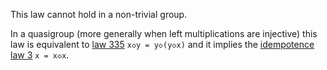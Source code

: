 This law cannot hold in a non-trivial group.

In a quasigroup (more generally when left multiplications are injective) this law is equivalent to [law 335](https://teorth.github.io/equational_theories/implications/?335) `x◇y = y◇(y◇x)` and it implies the [idempotence law 3](https://teorth.github.io/equational_theories/implications/?3) `x = x◇x`.
